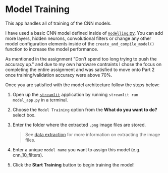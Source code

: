 # Model Training

This app handles all of training of the CNN models.

I have used a basic CNN model defined inside of [`modelling`.py](../modelling.py). You can add more layers, hidden neurons, convolutional filters or change any other model configuration elements inside of the `create_and_compile_model()` function to increase the model performance.

As mentioned in the assignment "Don’t spend too long trying to push the accuracy up." and due to my own hardware contraints I chose the focus on completing the entire assignment and was satisfied to move onto Part 2 once training/validation accuracy were above 70%.

Once you are satisfied with the model architecture follow the steps below:

1. Open up the [`streamlit`](https://streamlit.io/) application by running `streamlit run model_app.py` in a terminal.

2. Choose the `Model Training` option from the **What do you want to do?** select box.

3. Enter the folder where the extracted `.png` image files are stored.

   > See [data extraction](DATA.md) for more information on extracting the image files.

4. Enter a unique `model name` you want to assign this model (e.g. cnn_10_filters).

5. Click the **Start Training** button to begin training the model!
